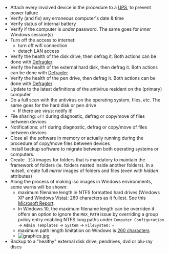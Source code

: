 * Attach every involved device in the procedure to a [UPS](https://en.wikipedia.org/wiki/Uninterruptible_power_supply), to prevent power failure
* Verify (and fix) any erroneous computer's date & time
* Verify status of internal battery
* Verify if the computer is _under_ password. The same goes for _inner_ Windows session(s)
* Turn off the access to internet: 
     - turn off wifi connection 
     - detach LAN access 
* Verify the health of the disk drive, then defrag it. Both actions can be done with [Defragler](https://www.ccleaner.com/defraggler)
* Verify the health of the external hard disk, then defrag it. Both actions can be done with [Defragler](https://www.ccleaner.com/defraggler)
* Verify the health of the pen drive, then defrag it. Both actions can be done with [Defragler](https://www.ccleaner.com/defraggler)
* Update to the latest definitions of the antivirus resident on the (primary) computer
* Do a full scan with the antivirus on the operating system, files, _etc_. The same goes for the hard disk or pen drive
    - If there are _virus_: notify it!
* File sharing: `off` during diagnostic, defrag or copy/move of files between devices
* Notifications: `off` during diagnostic, defrag or copy/move of files between devices
* Close all the software in memory or actually running during the procedure of copy/move files between devices
* Install backup software to migrate between both operating systems or computers. 
* Create `.ISO` images for folders that is mandatory to maintain the framework of folders (ie. folders nested inside another folders). In a nutsell, create full _mirror_ images of folders and files (even with _hidden_ attributes)
* Along the process of making iso images in Windows environments, some warns will be shown:
    - maximum filename length in NTFS formatted hard drives (Windows XP and Windows Vista): 260 characters as it fullest. See this [Microsoft Report](https://docs.microsoft.com/en-us/dotnet/api/system.io.pathtoolongexception?redirectedfrom=MSDN&view=netframework-4.8).
    - In Windows 10, the maximum filename length can be overriden it offers an option to ignore the `MAX_PATH` issue by overriding a group policy entry enabling NTFS long paths under `Computer Configuration` -> `Admin Templates` -> `System` -> `FileSystem:` –
    - maximum path length limitation on Windows is [260 characters](https://docs.microsoft.com/en-us/windows/desktop/FileIO/naming-a-file)
    - ![graphics.jpg](https://bitbucket.org/repo/jgXpxpx/images/985462788-suggested-structure.png)
* Backup to a "healthy" external disk drive, pendrives, dvd or blu-ray discs